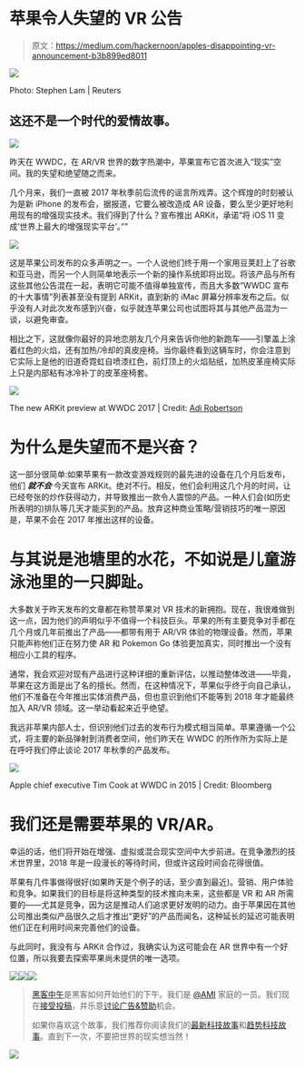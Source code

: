 # 苹果令人失望的 VR 公告

> 原文：<https://medium.com/hackernoon/apples-disappointing-vr-announcement-b3b899ed8011>

![](img/0b98c46838621d1af5cf2159d20660fe.png)

Photo: Stephen Lam | Reuters

## 这还不是一个时代的爱情故事。

![](img/d1a4d2e9e19e80cc3ff351825db210a6.png)

昨天在 WWDC，在 AR/VR 世界的数字热潮中，苹果宣布它首次进入“现实”空间。我的失望和绝望随之而来。

几个月来，我们一直被 2017 年秋季前后流传的谣言所戏弄。这个辉煌的时刻被认为是新 iPhone 的发布会，据报道，它要么被改造成 AR 设备，要么至少更好地利用现有的增强现实技术。我们得到了什么？宣布推出 ARKit，承诺“将 iOS 11 变成‘世界上最大的增强现实平台’。”"

![](img/8d9faff24b2b0ec2e6f2971a9b16728c.png)

这是苹果公司发布的众多声明之一。一个人说他们终于用一个家用豆荚赶上了谷歌和亚马逊，而另一个人则简单地表示一个新的操作系统即将出现。将该产品与所有这些其他公告混在一起，表明它可能不值得单独宣传，而且大多数“WWDC 宣布的十大事情”列表甚至没有提到 ARKit，直到新的 iMac 屏幕分辨率发布之后。似乎没有人对此次发布感到兴奋，似乎就连苹果公司也试图将其与其他产品混为一谈，以避免审查。

相比之下，这就像你最好的异地恋朋友几个月来告诉你他的新跑车——引擎盖上涂着红色的火焰，还有加热/冷却的真皮座椅。当你最终看到这辆车时，你会注意到它实际上是他的旧道奇霓虹自喷漆红色，前灯顶上的火焰贴纸，加热皮革座椅实际上只是内部粘有冰冷补丁的皮革座椅套。

![](img/f96baa17cee0bc83f64c6754db13bcba.png)

The new ARKit preview at WWDC 2017 | Credit: [Adi Robertson](https://www.theverge.com/users/adirobertson)

# 为什么是失望而不是兴奋？

这一部分很简单:如果苹果有一款改变游戏规则的最先进的设备在几个月后发布，他们 ***就不会*** 今天宣布 ARKit。绝对不行。相反，他们会利用这几个月的时间，让已经夸张的炒作获得动力，并导致推出一款令人震惊的产品。一种人们会(如历史所表明的)排队等几天才能买到的产品。放弃这种商业策略/营销技巧的唯一原因是，苹果不会在 2017 年推出这样的设备。

# 与其说是池塘里的水花，不如说是儿童游泳池里的一只脚趾。

大多数关于昨天发布的文章都在称赞苹果对 VR 技术的新拥抱。现在，我很难做到这一点，因为他们的声明似乎不值得一个科技巨头。苹果的所有主要竞争对手都在几个月或几年前推出了产品——都带有用于 AR/VR 体验的物理设备。然而，苹果只能声称他们正在努力使 AR 和 Pokemon Go 体验更加真实，同时推出一个没有相应小工具的程序。

通常，我会欢迎对现有产品进行这种详细的重新评估，以推动整体改进——毕竟，苹果在这方面是出了名的擅长。然而，在这种情况下，苹果似乎终于向自己承认，他们不准备在今年推出实体消费产品，但也意识到他们不能等到 2018 年才能最终加入 AR/VR 领域。这一举动看起来近乎绝望。

我远非苹果内部人士，但识别他们过去的发布行为模式相当简单。苹果遵循一个公式，将主要的新品弹射到消费者空间，他们昨天在 WWDC 的所作所为实际上是在呼吁我们停止谈论 2017 年秋季的产品发布。

![](img/6fa23f1fada82f227a6b28f167f9c432.png)

Apple chief executive Tim Cook at WWDC in 2015 | Credit: Bloomberg

# 我们还是需要苹果的 VR/AR。

幸运的话，他们将开始在增强、虚拟或混合现实空间中大步前进。在竞争激烈的技术世界里，2018 年是一段漫长的等待时间，但或许这段时间会花得很值。

苹果有几件事做得很好(如果昨天是个例子的话，至少直到最近)。营销、用户体验和竞争。如果我们的目标是将这种类型的技术推向未来，这些都是 VR 和 AR 所需要的——尤其是竞争，因为这是推动人们追求更好发明的动力。由于苹果因在其他公司推出类似产品很久之后才推出“更好”的产品而闻名，这种延长的延迟可能表明他们正在利用时间来完善他们的设备。

与此同时，我没有与 ARKit 合作过，我确实认为这可能会在 AR 世界中有一个好位置，所以我要去探索苹果尚未提供的唯一选项。

[![](img/50ef4044ecd4e250b5d50f368b775d38.png)](http://bit.ly/HackernoonFB)[![](img/979d9a46439d5aebbdcdca574e21dc81.png)](https://goo.gl/k7XYbx)[![](img/2930ba6bd2c12218fdbbf7e02c8746ff.png)](https://goo.gl/4ofytp)

> [黑客中午](http://bit.ly/Hackernoon)是黑客如何开始他们的下午。我们是 [@AMI](http://bit.ly/atAMIatAMI) 家庭的一员。我们现在[接受投稿](http://bit.ly/hackernoonsubmission)，并乐意[讨论广告&赞助](mailto:partners@amipublications.com)机会。
> 
> 如果你喜欢这个故事，我们推荐你阅读我们的[最新科技故事](http://bit.ly/hackernoonlatestt)和[趋势科技故事](https://hackernoon.com/trending)。直到下一次，不要把世界的现实想当然！

![](img/be0ca55ba73a573dce11effb2ee80d56.png)